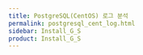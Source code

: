 ```yaml
---
title: PostgreSQL(CentOS) 로그 분석
permalink: postgresql_cent_log.html
sidebar: Install_G_S
product: Install_G_S
---
```

